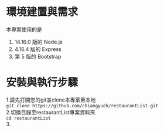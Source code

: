 # 環境建置與需求 
本專案使用的是
1. 14.16.0 版的 Node.js
2. 4.16.4 版的 Express
3. 第 5 版的 Bootstrap 

# 安裝與執行步驟
1.請先打開您的git並clone本專案至本地  
```git clone https://github.com/chiangyueh/restaurantList.git```  
2.切換目錄至restaurantList專案資料夾  
```cd restaurantList```    
3.
